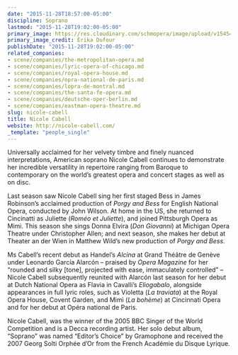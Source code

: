 ```yaml
---
date: "2015-11-28T18:57:00-05:00"
discipline: Soprano
lastmod: "2015-11-28T19:02:00-05:00"
primary_image: https://res.cloudinary.com/schmopera/image/upload/v1545409169/media/webhook-uploads/1448755125649/2015-11-29---Nicole-Cabell-2.jpg.jpg
primary_image_credit: Erika Dufour
publishDate: "2015-11-28T19:02:00-05:00"
related_companies:
- scene/companies/the-metropolitan-opera.md
- scene/companies/lyric-opera-of-chicago.md
- scene/companies/royal-opera-house.md
- scene/companies/opra-national-de-paris.md
- scene/companies/lopra-de-montral.md
- scene/companies/the-santa-fe-opera.md
- scene/companies/deutsche-oper-berlin.md
- scene/companies/eastman-opera-theatre.md
slug: nicole-cabell
title: Nicole Cabell
website: http://nicole-cabell.com/
_template: "people_single"
---
```

Universally acclaimed for her velvety timbre and finely nuanced interpretations, American soprano Nicole Cabell continues to demonstrate her incredible versatility in repertoire ranging from Baroque to contemporary on the world’s greatest opera and concert stages as well as on disc. 

Last season saw Nicole Cabell sing her first staged Bess in James Robinson’s acclaimed production of _Porgy and Bess_ for English National Opera, conducted by John Wilson. At home in the US, she returned to Cincinatti as Juliette (_Roméo et Juliette_), and joined Pittsburgh Opera as Mimì. This season she sings Donna Elvira (_Don Giovanni_) at Michigan Opera Theatre under Christopher Allen; and next season, she makes her debut at Theater an der Wien in Matthew Wild’s new production of _Porgy and Bess_.

Ms Cabell’s recent debut as Handel’s _Alcina_ at Grand Théâtre de Genève under Leonardo García Alarcón – praised by _Opera Magazine_ for her ​“rounded and silky \[tone\], projected with ease, immaculately controlled” – Nicole Cabell subsequently reunited with Alarcón last season for her debut at Dutch National Opera as Flavia in Cavalli’s _Eliogabalo_, alongside appearances in full lyric roles, such as Violetta (_La traviata_) at the Royal Opera House, Covent Garden, and Mimì (_La bohème_) at Cincinnati Opera and for her debut at Opéra national de Paris.

Nicole Cabell, was the winner of the 2005 BBC Singer of the World Competition and is a Decca recording artist. Her solo debut album, ​“Soprano” was named ​“Editor’s Choice” by Gramophone and received the 2007 Georg Solti Orphée d’Or from the French Académie du Disque Lyrique.